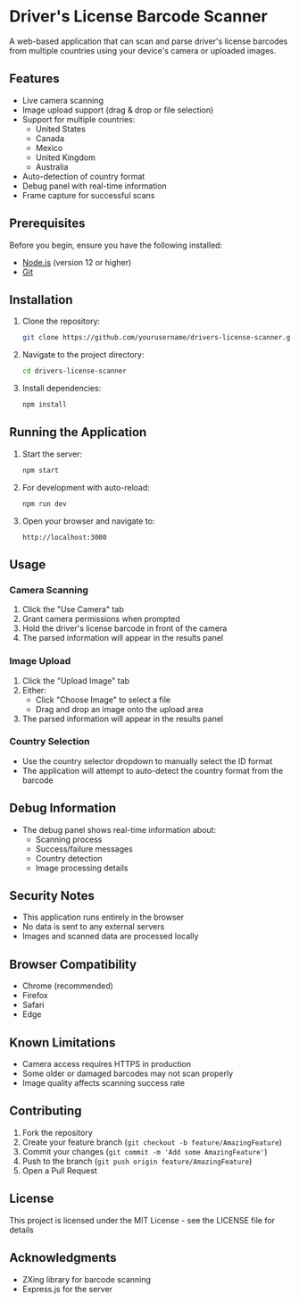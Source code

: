 # Driver's License Barcode Scanner

A web-based application that can scan and parse driver's license barcodes from multiple countries using your device's camera or uploaded images.

## Features

- Live camera scanning
- Image upload support (drag & drop or file selection)
- Support for multiple countries:
  - United States
  - Canada
  - Mexico
  - United Kingdom
  - Australia
- Auto-detection of country format
- Debug panel with real-time information
- Frame capture for successful scans

## Prerequisites

Before you begin, ensure you have the following installed:
- [Node.js](https://nodejs.org/) (version 12 or higher)
- [Git](https://git-scm.com/)

## Installation

1. Clone the repository:
   ```bash
   git clone https://github.com/yourusername/drivers-license-scanner.git
   ```

2. Navigate to the project directory:
   ```bash
   cd drivers-license-scanner
   ```

3. Install dependencies:
   ```bash
   npm install
   ```

## Running the Application

1. Start the server:
   ```bash
   npm start
   ```

2. For development with auto-reload:
   ```bash
   npm run dev
   ```

3. Open your browser and navigate to:
   ```
   http://localhost:3000
   ```

## Usage

### Camera Scanning
1. Click the "Use Camera" tab
2. Grant camera permissions when prompted
3. Hold the driver's license barcode in front of the camera
4. The parsed information will appear in the results panel

### Image Upload
1. Click the "Upload Image" tab
2. Either:
   - Click "Choose Image" to select a file
   - Drag and drop an image onto the upload area
3. The parsed information will appear in the results panel

### Country Selection
- Use the country selector dropdown to manually select the ID format
- The application will attempt to auto-detect the country format from the barcode

## Debug Information
- The debug panel shows real-time information about:
  - Scanning process
  - Success/failure messages
  - Country detection
  - Image processing details

## Security Notes
- This application runs entirely in the browser
- No data is sent to any external servers
- Images and scanned data are processed locally

## Browser Compatibility
- Chrome (recommended)
- Firefox
- Safari
- Edge

## Known Limitations
- Camera access requires HTTPS in production
- Some older or damaged barcodes may not scan properly
- Image quality affects scanning success rate

## Contributing
1. Fork the repository
2. Create your feature branch (`git checkout -b feature/AmazingFeature`)
3. Commit your changes (`git commit -m 'Add some AmazingFeature'`)
4. Push to the branch (`git push origin feature/AmazingFeature`)
5. Open a Pull Request

## License
This project is licensed under the MIT License - see the LICENSE file for details

## Acknowledgments
- ZXing library for barcode scanning
- Express.js for the server

